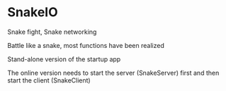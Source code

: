 # SnakeIO


Snake fight, Snake networking

Battle like a snake, most functions have been realized

Stand-alone version of the startup app

The online version needs to start the server (SnakeServer) first and then start the client (SnakeClient)
